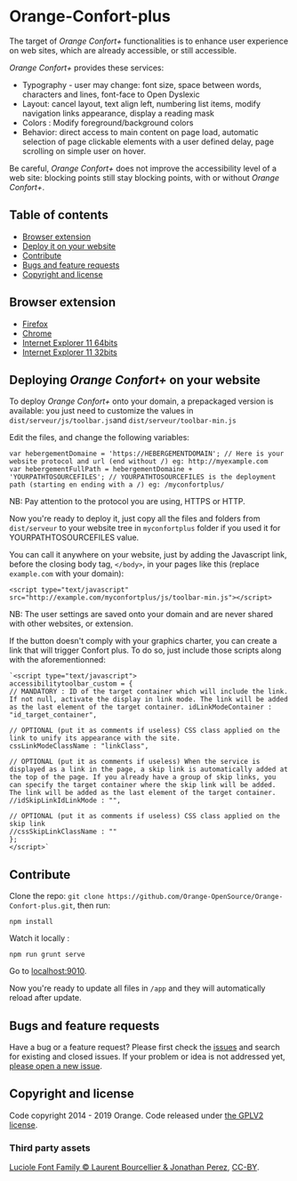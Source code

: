 # Orange-Confort-plus
The target of _Orange Confort+_ functionalities is to enhance user experience on web sites, which are already accessible, or still accessible.

_Orange Confort+_ provides these services:

* Typography - user may change: font size, space between words, characters and lines, font-face to Open Dyslexic
* Layout: cancel layout, text align left, numbering list items, modify navigation links appearance, display a reading mask
* Colors : Modify foreground/background colors
* Behavior: direct access to main content on page load, automatic selection of page clickable elements with a user defined delay, page scrolling on simple user on hover.

Be careful, _Orange Confort+_ does not improve the accessibility level of a web site: blocking points still stay blocking points, with or without _Orange Confort+_.


## Table of contents

- [Browser extension](#browser-extension)
- [Deploy it on your website](#deploy-it-on-your-website)
- [Contribute](#contribute)
- [Bugs and feature requests](#bugs-and-feature-requests)
- [Copyright and license](#copyright-and-license)


## Browser extension
- [Firefox](https://addons.mozilla.org/fr/firefox/addon/orange-confort/)
- [Chrome](https://chrome.google.com/webstore/detail/orange-confort%2B/ddnpdohiipephjpdpohikkamhdikbldp)
- [Internet Explorer 11 64bits](https://github.com/Orange-OpenSource/Orange-Confort-plus/raw/master/dist/Addin%20IE/Orange.ConfortPlus.IEExtension.Installer_x64.msi)
- [Internet Explorer 11 32bits](https://github.com/Orange-OpenSource/Orange-Confort-plus/raw/master/dist/Addin%20IE/Orange.ConfortPlus.IEExtension.Installer_x86.msi)

## Deploying _Orange Confort+_ on your website
To deploy _Orange Confort+_ onto your domain, a prepackaged version is available: you just need to customize the values in `dist/serveur/js/toolbar.js`and `dist/serveur/toolbar-min.js`

Edit the files, and change the following variables:
 
```
var hebergementDomaine = 'https://HEBERGEMENTDOMAIN'; // Here is your website protocol and url (end without /) eg: http://myexample.com
var hebergementFullPath = hebergementDomaine + 'YOURPATHTOSOURCEFILES'; // YOURPATHTOSOURCEFILES is the deployment path (starting en ending with a /) eg: /myconfortplus/
```

NB: Pay attention to the protocol you are using, HTTPS or HTTP.

Now you're ready to deploy it, just copy all the files and folders from `dist/serveur` to your website tree in `myconfortplus` folder if you used it for YOURPATHTOSOURCEFILES value.

You can call it anywhere on your website, just by adding the Javascript link, before the closing body tag, `</body>`, in your pages like this (replace `example.com` with your domain): 

`<script type="text/javascript" src="http://example.com/myconfortplus/js/toolbar-min.js"></script>`

NB: The user settings are saved onto your domain and are never shared with other websites, or extension. 

If the button doesn't comply with your graphics charter, you can create a link that will trigger Confort plus.
To do so, just include those scripts along with the aforementionned: 

```
`<script type="text/javascript">
accessibilitytoolbar_custom = {
// MANDATORY : ID of the target container which will include the link. If not null, activate the display in link mode. The link will be added as the last element of the target container. idLinkModeContainer : "id_target_container",

// OPTIONAL (put it as comments if useless) CSS class applied on the link to unify its appearance with the site.
cssLinkModeClassName : "linkClass",
 
// OPTIONAL (put it as comments if useless) When the service is displayed as a link in the page, a skip link is automatically added at the top of the page. If you already have a group of skip links, you can specify the target container where the skip link will be added. The link will be added as the last element of the target container. 
//idSkipLinkIdLinkMode : "", 

// OPTIONAL (put it as comments if useless) CSS class applied on the skip link
//cssSkipLinkClassName : "" 
};
</script>`
```

## Contribute

Clone the repo: `git clone https://github.com/Orange-OpenSource/Orange-Confort-plus.git`, then run:

```shell
npm install
```

Watch it locally : 

```shell
npm run grunt serve
```
Go to [localhost:9010](http://localhost:9010/testpage.html).

Now you're ready to update all files in `/app` and they will automatically reload after update.

## Bugs and feature requests

Have a bug or a feature request? Please first check the [issues](https://github.com/Orange-OpenSource/Orange-Confort-plus/issues) and search for existing and closed issues. If your problem or idea is not addressed yet, [please open a new issue](https://github.com/Orange-OpenSource/Orange-Confort-plus/issues/new).

## Copyright and license

Code copyright 2014 - 2019 Orange. Code released under [the GPLV2 license](https://github.com/Orange-OpenSource/Orange-Confort-plus/blob/master/LICENSE).

### Third party assets

[Luciole Font Family © Laurent Bourcellier & Jonathan Perez](http://www.luciole-vision.com/),  [CC-BY](https://creativecommons.org/licenses/by/4.0/legalcode).
